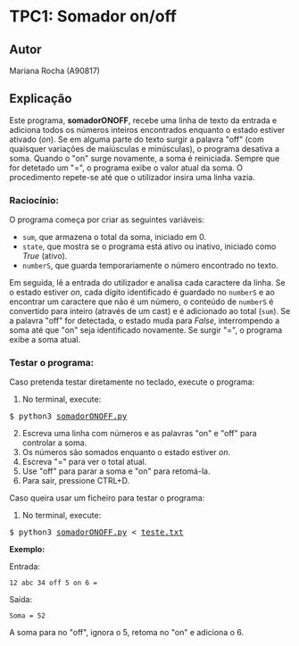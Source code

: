 # TPC1: Somador on/off

## Autor
Mariana Rocha (A90817)

## Explicação

Este programa, **somadorONOFF**, recebe uma linha de texto da entrada e adiciona todos os números inteiros encontrados enquanto o estado estiver ativado (*on*). Se em alguma parte do texto surgir a palavra "off" (com quaisquer variações de maiúsculas e minúsculas), o programa desativa a soma. Quando o "on" surge novamente, a soma é reiniciada. Sempre que for detetado um "=", o programa exibe o valor atual da soma. O procedimento repete-se até que o utilizador insira uma linha vazia.

### Raciocínio:

O programa começa por criar as seguintes variáveis: 

- `sum`, que armazena o total da soma, iniciado em 0. 
- `state`, que mostra se o programa está ativo ou inativo, iniciado como *True* (ativo). 
- `numberS`, que guarda temporariamente o número encontrado no texto. 

Em seguida, lê a entrada do utilizador e analisa cada caractere da linha. Se o estado estiver *on*, cada dígito identificado é guardado no `numberS` e ao encontrar um caractere que não é um número, o conteúdo de `numberS` é convertido para inteiro (através de um cast) e é adicionado ao total (`sum`). Se a palavra "off" for detectada, o estado muda para *False*, interrompendo a soma até que "on" seja identificado novamente. Se surgir "=", o programa exibe a soma atual. 

### Testar o programa:

Caso pretenda testar diretamente no teclado, execute o programa:

1. No terminal, execute: 
<pre>
$ python3 <a href="somadorONOFF.py">somadorONOFF.py</a>
</pre>
2. Escreva uma linha com números e as palavras "on" e "off" para controlar a soma.  
3. Os números são somados enquanto o estado estiver *on*.  
4. Escreva "=" para ver o total atual.  
5. Use "off" para parar a soma e "on" para retomá-la.  
6. Para sair, pressione CTRL+D.

Caso queira usar um ficheiro para testar o programa:

1. No terminal, execute:
<pre>
$ python3 <a href="somadorONOFF.py">somadorONOFF.py</a> < <a href="teste.txt">teste.txt</a>
</pre>

**Exemplo:**  

Entrada:  
```
12 abc 34 off 5 on 6 =
```  
Saída:  
```
Soma = 52
```  
A soma para no "off", ignora o 5, retoma no "on" e adiciona o 6.
